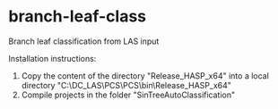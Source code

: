 # branch-leaf-class
Branch leaf classification from LAS input 

Installation instructions: 

1. Copy the content of the directory "Release_HASP_x64" into a local directory "C:\DC_LAS\PCS\PCS\bin\Release_HASP_x64"
2. Compile projects in the folder "SinTreeAutoClassification"


